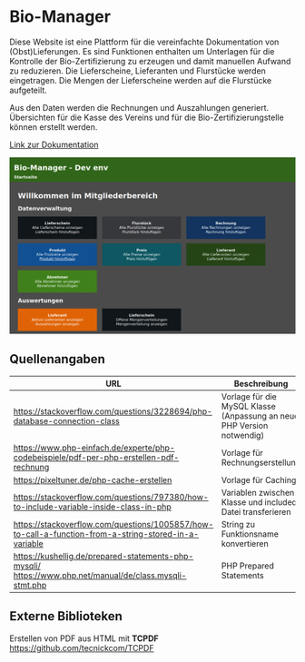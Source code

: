 # Bio-Manager
Diese Website ist eine Plattform für die vereinfachte Dokumentation von (Obst)Lieferungen. Es sind Funktionen enthalten um Unterlagen für die Kontrolle der Bio-Zertifizierung zu erzeugen und damit manuellen Aufwand zu reduzieren.
Die Lieferscheine, Lieferanten und Flurstücke werden eingetragen. Die Mengen der Lieferscheine werden auf die Flurstücke aufgeteilt.

Aus den Daten werden die Rechnungen und Auszahlungen generiert. Übersichten für die Kasse des Vereins und für die Bio-Zertifizierungstelle können erstellt werden.

[Link zur Dokumentation](doc/README.md)

![Home](/doc/screenshots/Home.png)

## Quellenangaben

| URL | Beschreibung |
|---|---|
| https://stackoverflow.com/questions/3228694/php-database-connection-class | Vorlage für die MySQL Klasse  (Anpassung an neue PHP Version notwendig) |
| https://www.php-einfach.de/experte/php-codebeispiele/pdf-per-php-erstellen-pdf-rechnung | Vorlage für Rechnungserstellung |
| https://pixeltuner.de/php-cache-erstellen | Vorlage für Caching |
| https://stackoverflow.com/questions/797380/how-to-include-variable-inside-class-in-php | Variablen zwischen Klasse und included Datei transferieren |
| https://stackoverflow.com/questions/1005857/how-to-call-a-function-from-a-string-stored-in-a-variable | String zu Funktionsname konvertieren |
| https://kushellig.de/prepared-statements-php-mysqli/<br>https://www.php.net/manual/de/class.mysqli-stmt.php | PHP Prepared Statements |

## Externe Biblioteken
Erstellen von PDF aus HTML mit **TCPDF** https://github.com/tecnickcom/TCPDF
